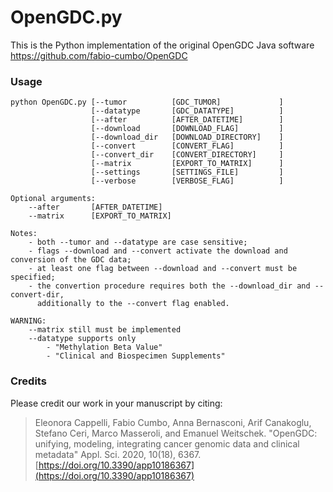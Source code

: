 # OpenGDC.py
This is the Python implementation of the original OpenGDC Java software https://github.com/fabio-cumbo/OpenGDC

### Usage

```
python OpenGDC.py [--tumor          [GDC_TUMOR]             ]
                  [--datatype       [GDC_DATATYPE]          ]
                  [--after          [AFTER_DATETIME]        ]
                  [--download       [DOWNLOAD_FLAG]         ]
                  [--download_dir   [DOWNLOAD_DIRECTORY]    ]
                  [--convert        [CONVERT_FLAG]          ]
                  [--convert_dir    [CONVERT_DIRECTORY]     ]
                  [--matrix         [EXPORT_TO_MATRIX]      ]
                  [--settings       [SETTINGS_FILE]         ]
                  [--verbose        [VERBOSE_FLAG]          ]

Optional arguments:
    --after       [AFTER_DATETIME]
    --matrix      [EXPORT_TO_MATRIX]

Notes:
    - both --tumor and --datatype are case sensitive;
    - flags --download and --convert activate the download and conversion of the GDC data;
    - at least one flag between --download and --convert must be specified;
    - the convertion procedure requires both the --download_dir and --convert-dir, 
      additionally to the --convert flag enabled.

WARNING:
    --matrix still must be implemented
    --datatype supports only
        - "Methylation Beta Value"
        - "Clinical and Biospecimen Supplements"
```

### Credits

Please credit our work in your manuscript by citing:

> Eleonora Cappelli, Fabio Cumbo, Anna Bernasconi, Arif Canakoglu, Stefano Ceri, Marco Masseroli, and Emanuel Weitschek. "OpenGDC: unifying, modeling, integrating cancer genomic data and clinical metadata" Appl. Sci. 2020, 10(18), 6367. [https://doi.org/10.3390/app10186367](https://doi.org/10.3390/app10186367)
